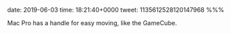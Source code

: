date: 2019-06-03
time: 18:21:40+0000
tweet: 1135612528120147968
%%%

Mac Pro has a handle for easy moving, like the GameCube.
